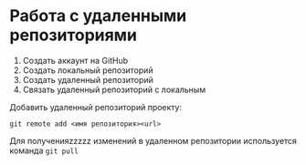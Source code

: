 # Работа с удаленными репозиториями
1. Создать аккаунт на GitHub
2. Создать локальный репозиторий
3. Создать удаленный репозиторий
4. Связать удаленный репозиторий с локальным

Добавить удаленный репозиторий проекту:
```
git remote add <имя репозитория><url>
```
Для полученияzzzzz изменений в удаленном репозитории используется команда
`git pull`